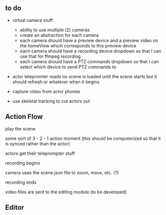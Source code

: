 ## to do

- virtual camera stuff

  - ability to use multiple (2) cameras
  - create an abstraction for each camera
  - each camera should have a preview device and a preview video on the homeView which corresponds to this preview device
  - each camera should have a recording device dropdown so that I can use that for ffmpeg recording
  - each camera should have a PTZ commands dropdown so that I can select which device to send PTZ commands to

- actor telepromter reads no scene is loaded until the scene starts but it should refresh or whatever when it begins

- capture video from actor phones

- use skeletal tracking to cut actors out

## Action Flow

play the scene

some sort of 3 - 2 - 1 action moment (this should be computerized so that it is synced rather than the actor)

actors get their teleprompter stuff

recording begins

camera uses the scene.json file to zoom, move, etc. (?)

recording ends

video files are sent to the editing module (to be developed)

## Editor
